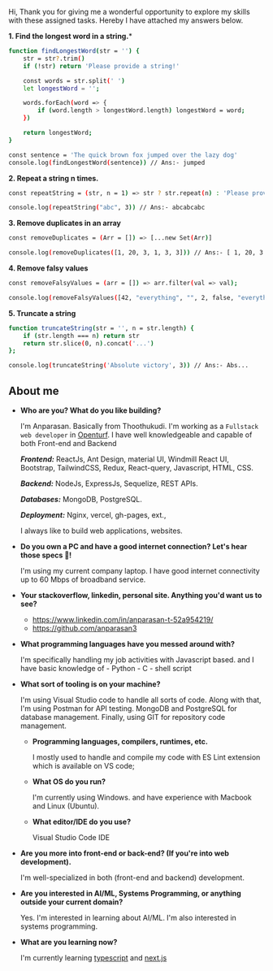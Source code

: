 Hi, Thank you for giving me a wonderful opportunity to explore my skills with these assigned tasks. Hereby I have attached my answers below.

**1.  Find the longest word in a string.***
```sh
function findLongestWord(str = '') {
    str = str?.trim()
    if (!str) return 'Please provide a string!'

    const words = str.split(' ')
    let longestWord = '';

    words.forEach(word => {
        if (word.length > longestWord.length) longestWord = word;
    })

    return longestWord;
}

const sentence = 'The quick brown fox jumped over the lazy dog'
console.log(findLongestWord(sentence)) // Ans:- jumped
```

**2.  Repeat a string n times.**
```sh
const repeatString = (str, n = 1) => str ? str.repeat(n) : 'Please provide a string!';

console.log(repeatString("abc", 3)) // Ans:- abcabcabc
```
**3.  Remove duplicates in an array**
```sh
const removeDuplicates = (Arr = []) => [...new Set(Arr)]

console.log(removeDuplicates([1, 20, 3, 1, 3, 3])) // Ans:- [ 1, 20, 3 ]
```
**4.  Remove falsy values**
```sh
const removeFalsyValues = (arr = []) => arr.filter(val => val);

console.log(removeFalsyValues([42, "everything", "", 2, false, "everything"])) // Ans:- [ 42, 'everything', 2, 'everything' ]
```
**5.  Truncate a string**
```sh
function truncateString(str = '', n = str.length) {
    if (str.length === n) return str
    return str.slice(0, n).concat('...')
};

console.log(truncateString('Absolute victory', 3)) // Ans:- Abs...
```

## About me

- **Who are you? What do you like building?**
  
    I'm Anparasan. Basically from Thoothukudi.
    I'm working as a `Fullstack web developer` in [Openturf](https://www.openturf.in/).
    I have well knowledgeable and capable of both Front-end and Backend

    ***Frontend:***
      ReactJs, Ant Design, material UI, Windmill React UI, Bootstrap, TailwindCSS, Redux, React-query, Javascript, HTML, CSS.

    ***Backend:***
      NodeJs, ExpressJs, Sequelize, REST APIs.

    ***Databases:***
      MongoDB, PostgreSQL.

    ***Deployment:***
      Nginx, vercel, gh-pages, ext.,

    I always like to build web applications, websites.

- **Do you own a PC and have a good internet connection? Let's hear those specs 💪!**

    I'm using my current company laptop.
    I have good internet connectivity up to 60 Mbps of broadband service.

- **Your stackoverflow, linkedin, personal site. Anything you'd want us to see?**

    - https://www.linkedin.com/in/anparasan-t-52a954219/
    - https://github.com/anparasan3

- **What programming languages have you messed around with?**

    I'm specifically handling my job activities with Javascript based. and I have basic knowledge of - Python - C - shell script

- **What sort of tooling is on your machine?**

    I'm using Visual Studio code to handle all sorts of code. Along with that, I'm using Postman for API testing. MongoDB and PostgreSQL for database management. Finally, using GIT for repository code management.

    - **Programming languages, compilers, runtimes, etc.**

        I mostly used to handle and compile my code with ES Lint extension which is available on VS code;

    - **What OS do you run?**

        I'm currently using Windows.
        and have experience with Macbook and Linux (Ubuntu).

    - **What editor/IDE do you use?**

        Visual Studio Code IDE

- **Are you more into front-end or back-end? (If you're into web development).**

    I'm well-specialized in both (front-end and backend) development.

- **Are you interested in AI/ML, Systems Programming, or anything outside your current domain?**

    Yes. I'm interested in learning about AI/ML. I'm also interested in systems programming.

- **What are you learning now?**

    I'm currently learning [typescript](https://www.typescriptlang.org/) and [next.js](https://nextjs.org/)
